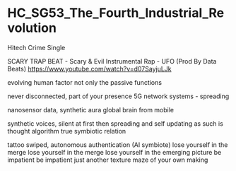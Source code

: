 # HC_SG53_The_Fourth_Industrial_Revolution
Hitech Crime Single

SCARY TRAP BEAT - Scary & Evil Instrumental Rap - UFO (Prod By Data Beats)
https://www.youtube.com/watch?v=d07SayjuLJk


evolving human factor
not only the passive functions

never disconnected, part of your presence
5G network systems - spreading

nanosensor data, synthetic aura
global brain from mobile

synthetic voices, silent at first
then spreading and self updating
as such is thought algorithm 
true symbiotic relation

tattoo swiped, autonomous 
authentication (AI symbiote) 
lose yourself in the merge
lose yourself in the merge
lose yourself in the emerging picture
be impatient be impatient
just another texture
maze of your own making


